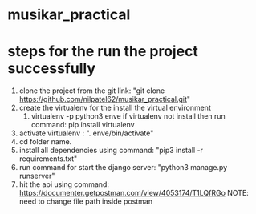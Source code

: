 # musikar_practical
# steps for the run the project successfully
1. clone the project from the git link: "git clone https://github.com/nilpatel62/musikar_practical.git"
2. create the virtualenv for the install the virtual environment
   1. virtualenv -p python3 enve
   if virtualenv not install then run command: pip install virtualenv
3. activate virtualenv : ". enve/bin/activate"
4. cd folder name.
5. install all dependencies using command: "pip3 install -r requirements.txt"
6. run command for start the django server: "python3 manage.py runserver"
7. hit the api using command: https://documenter.getpostman.com/view/4053174/T1LQfRGo
NOTE: need to change file path inside postman